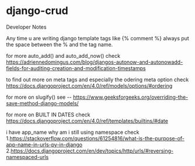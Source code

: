 # django-crud


Developer Notes

Any time u are writing django template tags like {% comment %} always put the space between the % and the tag name.

 for more auto_add() and auto_add_now() check https://adriennedomingus.com/blog/djangos-autonow-and-autonowadd-fields-for-auditing-creation-and-modification-timestamps

 to find out more on meta tags and especially the odering meta option check  https://docs.djangoproject.com/en/4.0/ref/models/options/#ordering

 for more on slugify() see -- https://www.geeksforgeeks.org/overriding-the-save-method-django-models/

 for more on BUILT IN DATES check https://docs.djangoproject.com/en/4.0/ref/templates/builtins/#date

 i have app_name why am i still using namespace check
    1.https://stackoverflow.com/questions/61254816/what-is-the-purpose-of-app-name-in-urls-py-in-django
    2.https://docs.djangoproject.com/en/dev/topics/http/urls/#reversing-namespaced-urls